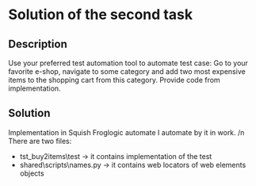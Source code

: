# Solution of the second task

## Description
Use your preferred test automation tool to automate test case: Go to your favorite e-shop, navigate to some category and add two most expensive items to the shopping cart from this category. Provide code from implementation.

## Solution
Implementation in Squish Froglogic automate I automate by it in work. /n
There are two files:
  * tst_buy2items\test -> it contains implementation of the test
  * shared\scripts\names.py -> it contains web locators of web elements objects
